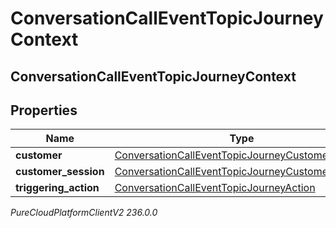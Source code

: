# ConversationCallEventTopicJourneyContext

## ConversationCallEventTopicJourneyContext

## Properties

|Name | Type | Description | Notes|
|------------ | ------------- | ------------- | -------------|
| **customer** | [ConversationCallEventTopicJourneyCustomer](ConversationCallEventTopicJourneyCustomer) |  | [optional] |
| **customer_session** | [ConversationCallEventTopicJourneyCustomerSession](ConversationCallEventTopicJourneyCustomerSession) |  | [optional] |
| **triggering_action** | [ConversationCallEventTopicJourneyAction](ConversationCallEventTopicJourneyAction) |  | [optional] |



_PureCloudPlatformClientV2 236.0.0_
